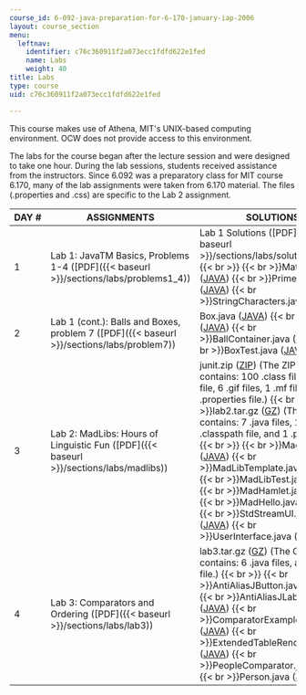 ```yaml
---
course_id: 6-092-java-preparation-for-6-170-january-iap-2006
layout: course_section
menu:
  leftnav:
    identifier: c76c360911f2a073ecc1fdfd622e1fed
    name: Labs
    weight: 40
title: Labs
type: course
uid: c76c360911f2a073ecc1fdfd622e1fed

---
```


This course makes use of Athena, MIT's UNIX-based computing environment. OCW does not provide access to this environment.

The labs for the course began after the lecture session and were designed to take one hour. During the lab sessions, students received assistance from the instructors. Since 6.092 was a preparatory class for MIT course 6.170, many of the lab assignments were taken from 6.170 material. The files (.properties and .css) are specific to the Lab 2 assignment.

| DAY # | ASSIGNMENTS | SOLUTIONS |
| --- | --- | --- |
| 1 | Lab 1: JavaTM Basics, Problems 1-4 ([PDF]({{< baseurl >}}/sections/labs/problems1_4)) | Lab 1 Solutions ([PDF]({{< baseurl >}}/sections/labs/solution_notes))  {{< br >}}  {{< br >}}MathCalc.java ([JAVA](/courses/electrical-engineering-and-computer-science/6-092-java-preparation-for-6-170-january-iap-2006/labs/MathCalc.java))  {{< br >}}Primes.java ([JAVA](/courses/electrical-engineering-and-computer-science/6-092-java-preparation-for-6-170-january-iap-2006/labs/Primes.java))  {{< br >}}StringCharacters.java ([JAVA](/courses/electrical-engineering-and-computer-science/6-092-java-preparation-for-6-170-january-iap-2006/labs/StringCharacters.java)) |
| 2 | Lab 1 (cont.): Balls and Boxes, problem 7 ([PDF]({{< baseurl >}}/sections/labs/problem7)) | Box.java ([JAVA](/courses/electrical-engineering-and-computer-science/6-092-java-preparation-for-6-170-january-iap-2006/labs/Box.java))  {{< br >}}Ball.java ([JAVA](/courses/electrical-engineering-and-computer-science/6-092-java-preparation-for-6-170-january-iap-2006/labs/Ball.java))  {{< br >}}BallContainer.java ([JAVA](/courses/electrical-engineering-and-computer-science/6-092-java-preparation-for-6-170-january-iap-2006/labs/BallContainer.java))  {{< br >}}BoxTest.java ([JAVA](/courses/electrical-engineering-and-computer-science/6-092-java-preparation-for-6-170-january-iap-2006/labs/BoxTest.java)) |
| 3 | Lab 2: MadLibs: Hours of Linguistic Fun ([PDF]({{< baseurl >}}/sections/labs/madlibs)) | junit.zip ([ZIP](/coursemedia/6-092-java-preparation-for-6-170-january-iap-2006/7bcab20a89cd4683fbf2993b9ec89eb7_junit.zip)) (The ZIP file contains: 100 .class files, 1 .css file, 6 .gif files, 1 .mf file, and 1 .properties file.)  {{< br >}}  {{< br >}}lab2.tar.gz ([GZ](/coursemedia/6-092-java-preparation-for-6-170-january-iap-2006/86a2511eba171d62591a88c67ca9e93d_lab2tar.gz)) (The GZ file contains: 7 .java files, 1 .classpath file, and 1 .project file.)  {{< br >}}  {{< br >}}MadLib.java ([JAVA](/courses/electrical-engineering-and-computer-science/6-092-java-preparation-for-6-170-january-iap-2006/labs/MadLib.java))  {{< br >}}MadLibTemplate.java ([JAVA](/courses/electrical-engineering-and-computer-science/6-092-java-preparation-for-6-170-january-iap-2006/labs/MadLibTemplate.java))  {{< br >}}MadLibTest.java ([JAVA](/courses/electrical-engineering-and-computer-science/6-092-java-preparation-for-6-170-january-iap-2006/labs/MadLibTest.java))  {{< br >}}MadHamlet.java ([JAVA](/courses/electrical-engineering-and-computer-science/6-092-java-preparation-for-6-170-january-iap-2006/labs/MadHamlet.java))  {{< br >}}MadHello.java ([JAVA](/courses/electrical-engineering-and-computer-science/6-092-java-preparation-for-6-170-january-iap-2006/labs/MadHello.java))  {{< br >}}StdStreamUI.java ([JAVA](/courses/electrical-engineering-and-computer-science/6-092-java-preparation-for-6-170-january-iap-2006/labs/StdStreamUI.java))  {{< br >}}UserInterface.java ([JAVA](/courses/electrical-engineering-and-computer-science/6-092-java-preparation-for-6-170-january-iap-2006/labs/UserInterface.java)) |
| 4 | Lab 3: Comparators and Ordering ([PDF]({{< baseurl >}}/sections/labs/lab3)) | lab3.tar.gz ([GZ](/coursemedia/6-092-java-preparation-for-6-170-january-iap-2006/422b6d15a4eb6caca9b68ede8f352e5b_lab3tar.gz)) (The GZ file contains: 6 .java files, and 1 java~ file.)  {{< br >}}  {{< br >}}AntiAliasJButton.java ([JAVA](/courses/electrical-engineering-and-computer-science/6-092-java-preparation-for-6-170-january-iap-2006/labs/AntiAliasJButton.java))  {{< br >}}AntiAliasJLabel.java ([JAVA](/courses/electrical-engineering-and-computer-science/6-092-java-preparation-for-6-170-january-iap-2006/labs/AntiAliasJLabel.java))  {{< br >}}ComparatorExample.java ([JAVA](/courses/electrical-engineering-and-computer-science/6-092-java-preparation-for-6-170-january-iap-2006/labs/ComparatorExample.java))  {{< br >}}ExtendedTableRenderer.java ([JAVA](/courses/electrical-engineering-and-computer-science/6-092-java-preparation-for-6-170-january-iap-2006/labs/ExtendedTableRenderer.java))  {{< br >}}PeopleComparator.java ([JAVA](/courses/electrical-engineering-and-computer-science/6-092-java-preparation-for-6-170-january-iap-2006/labs/PeopleComparator.java))  {{< br >}}Person.java ([JAVA](/courses/electrical-engineering-and-computer-science/6-092-java-preparation-for-6-170-january-iap-2006/labs/Person.java))